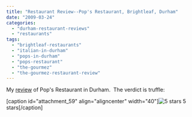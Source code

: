 ```yaml
---
title: "Restaurant Review--Pop's Restaurant, Brightleaf, Durham"
date: "2009-03-24"
categories: 
  - "durham-restaurant-reviews"
  - "restaurants"
tags: 
  - "brightleaf-restaurants"
  - "italian-in-durham"
  - "pops-in-durham"
  - "pops-restaurant"
  - "the-gourmez"
  - "the-gourmez-restaurant-review"
---
```


My [review](http://www.thegourmez.com/gourmez/restaurants/review.php?id=33&type=) of Pop's Restaurant in Durham.  The verdict is truffle:

\[caption id="attachment\_59" align="aligncenter" width="40"\]![5 stars](http://s3.amazonaws.com/thegourmez-wpmedia/2009/02/rating_truffle1.gif "rating_truffle1") 5 stars\[/caption\]

